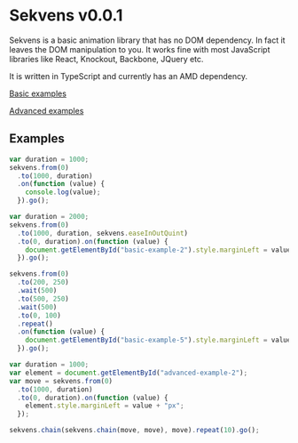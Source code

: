 # Sekvens v0.0.1
Sekvens is a basic animation library that has no DOM dependency. In fact it leaves the DOM manipulation to you. It works fine with most JavaScript libraries like React, Knockout, Backbone, JQuery etc.

It is written in TypeScript and currently has an AMD dependency.

[Basic examples ](http://riax.se/sekvens/basic.html)

[Advanced examples ](http://riax.se/sekvens/advanced.html)

## Examples
```javascript
var duration = 1000;
sekvens.from(0)
  .to(1000, duration)
  .on(function (value) {
    console.log(value);
  }).go();
```

```javascript
var duration = 2000;
sekvens.from(0)
  .to(1000, duration, sekvens.easeInOutQuint)
  .to(0, duration).on(function (value) {
    document.getElementById("basic-example-2").style.marginLeft = value + "px";
  }).go();
```

```javascript
sekvens.from(0)
  .to(200, 250)
  .wait(500)
  .to(500, 250)
  .wait(500)
  .to(0, 100)
  .repeat()
  .on(function (value) {
    document.getElementById("basic-example-5").style.marginLeft = value + "px";
  }).go();
```
```javascript
var duration = 1000;
var element = document.getElementById("advanced-example-2");
var move = sekvens.from(0)
  .to(1000, duration)
  .to(0, duration).on(function (value) {
    element.style.marginLeft = value + "px";
  });

sekvens.chain(sekvens.chain(move, move), move).repeat(10).go();
```
